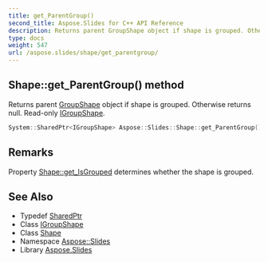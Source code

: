 ```yaml
---
title: get_ParentGroup()
second_title: Aspose.Slides for C++ API Reference
description: Returns parent GroupShape object if shape is grouped. Otherwise returns null. Read-only IGroupShape.
type: docs
weight: 547
url: /aspose.slides/shape/get_parentgroup/
---
```

## Shape::get_ParentGroup() method


Returns parent [GroupShape](../../groupshape/) object if shape is grouped. Otherwise returns null. Read-only [IGroupShape](../../igroupshape/).

```cpp
System::SharedPtr<IGroupShape> Aspose::Slides::Shape::get_ParentGroup() override
```

## Remarks


Property [Shape::get_IsGrouped](../get_isgrouped/) determines whether the shape is grouped. 
## See Also

* Typedef [SharedPtr](../../../system/sharedptr/)
* Class [IGroupShape](../../igroupshape/)
* Class [Shape](../)
* Namespace [Aspose::Slides](../../)
* Library [Aspose.Slides](../../../)
